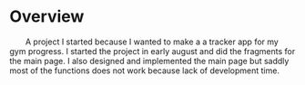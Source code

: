 # Overview
&emsp;&emsp;A project I started because I wanted to make a a tracker app for my gym progress. I started the project in early august and did the fragments for the main page. I also designed and implemented the main page but saddly most of the functions does not work because lack of development time.
